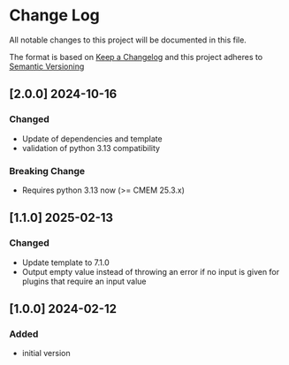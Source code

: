 # Change Log

All notable changes to this project will be documented in this file.

The format is based on [Keep a Changelog](http://keepachangelog.com/) and this project adheres to [Semantic Versioning](https://semver.org/)

## [2.0.0] 2024-10-16

### Changed

- Update of dependencies and template
- validation of python 3.13 compatibility

### Breaking Change

- Requires python 3.13 now (>= CMEM 25.3.x)

## [1.1.0] 2025-02-13

### Changed

- Update template to 7.1.0
- Output empty value instead of throwing an error if no input is given for plugins that require an input value 


## [1.0.0] 2024-02-12

### Added

- initial version

